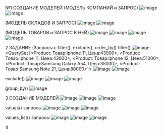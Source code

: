 №1 СОЗДАНИЕ МОДЕЛЕЙ
(МОДЕЛЬ КОМПАНИЙ и ЗАПРОС)
![image](https://github.com/user-attachments/assets/720bb645-acfa-4551-b150-13f20222af4d)
![image](https://github.com/user-attachments/assets/178fd4a7-7c85-41c7-835f-eb628dc880b5)


(МОДЕЛЬ СКЛАДОВ И ЗАПРОС)
![image](https://github.com/user-attachments/assets/a5e68651-931e-4973-a976-2628f7276f8f)
![image](https://github.com/user-attachments/assets/f6959c96-4990-4f9c-bda5-91fbae8a4de9)



(МОДЕЛЬ ТОВАРОВ и ЗАПРОС К НЕЙ)
![image](https://github.com/user-attachments/assets/9e2d329d-b019-4fab-96e6-700db117e33f)
![image](https://github.com/user-attachments/assets/5ee73865-2490-456e-b05b-e30bcd8f2a07)
![image](https://github.com/user-attachments/assets/a8ff5415-a54d-4f1b-a38b-6ff14ed18303)
![image](https://github.com/user-attachments/assets/4652b1cc-689e-49d3-9f4b-7def0a0c91ea)


2 ЗАДАНИЕ (Запросы с filter(), exclude(), order_by()
filter()
![image](https://github.com/user-attachments/assets/8d2003c7-49b8-4481-ae81-d3f86a959350)
<QuerySet [<Product: Товар:Iphone 11, Цена:43000>, <Product: Товар:Iphone 11, Цена:43000>, <Product: Товар:Iphone 12, Цена:51000>, <Product: Товар:Samsung Galaxy A54, Цена:35000>, <Product: Товар:Samsung Note 21, Цена:80000>]>
![image](https://github.com/user-attachments/assets/46de0493-ca69-4966-ad5f-041b4a42ff1c)
![image](https://github.com/user-attachments/assets/cd073ef2-1246-4535-8645-9f8734be0153)


exclude()
![image](https://github.com/user-attachments/assets/a42f7309-0963-4de0-929e-ad8ace5a5981)
![image](https://github.com/user-attachments/assets/7390c3fb-47f2-4d91-b7ca-dcf33ea5c98e)
![image](https://github.com/user-attachments/assets/e9f286b6-eedc-4fc0-b5fc-4ceca87eefbc)

group_by()
![image](https://github.com/user-attachments/assets/2a6524a9-5d5d-4b6b-858a-dee766e24aae)


3 СОЗДАНИЕ МОДЕЛЕЙ
![image](https://github.com/user-attachments/assets/e8b1bf1e-5bbd-41ad-b2b7-71b980299196)
![image](https://github.com/user-attachments/assets/87006581-ff44-4393-b898-6b65ec4dc70e)
![image](https://github.com/user-attachments/assets/f00e1a31-1a13-4dbd-ba59-1ab8ab27da2a)


values() запросы
![image](https://github.com/user-attachments/assets/5d82fcc8-d330-4c11-9fb0-fa0ccd96686a)
![image](https://github.com/user-attachments/assets/6354e594-4905-4b6c-9c44-b9a6efcd1d55)
![image](https://github.com/user-attachments/assets/c7417f6f-f93c-43d9-a0a7-e69770ca09f8)

values_list() запросы
![image](https://github.com/user-attachments/assets/7ffbc67a-8f1d-41d9-9f58-797fa60a9b21)
![image](https://github.com/user-attachments/assets/7ede4616-1456-47bb-abfb-f9159dcdc693)
![image](https://github.com/user-attachments/assets/c446c1cb-895e-450c-801f-2a689c9e12e3)

4 

